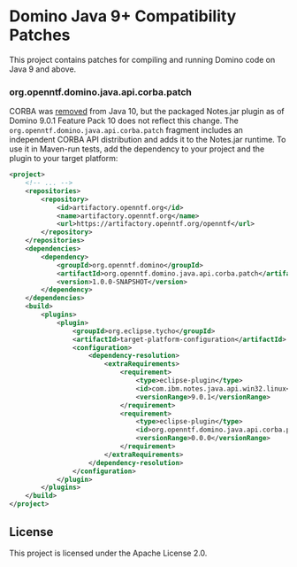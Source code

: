 # Domino Java 9+ Compatibility Patches

This project contains patches for compiling and running Domino code on Java 9 and above.

### org.openntf.domino.java.api.corba.patch

CORBA was [removed](http://openjdk.java.net/jeps/320) from Java 10, but the packaged Notes.jar plugin as of Domino 9.0.1 Feature Pack 10 does not reflect this change. The `org.openntf.domino.java.api.corba.patch` fragment includes an independent CORBA API distribution and adds it to the Notes.jar runtime. To use it in Maven-run tests, add the dependency to your project and the plugin to your target platform:

```xml
<project>
	<!-- ... -->
	<repositories>
		<repository>
			<id>artifactory.openntf.org</id>
			<name>artifactory.openntf.org</name>
			<url>https://artifactory.openntf.org/openntf</url>
		</repository>
	</repositories>
	<dependencies>
		<dependency>
			<groupId>org.openntf.domino</groupId>
			<artifactId>org.openntf.domino.java.api.corba.patch</artifactId>
			<version>1.0.0-SNAPSHOT</version>
		</dependency>
	</dependencies>
	<build>
		<plugins>
			<plugin>
				<groupId>org.eclipse.tycho</groupId>
				<artifactId>target-platform-configuration</artifactId>
				<configuration>
					<dependency-resolution>
						<extraRequirements>
							<requirement>
								<type>eclipse-plugin</type>
								<id>com.ibm.notes.java.api.win32.linux</id>
								<versionRange>9.0.1</versionRange>
							</requirement>
							<requirement>
								<type>eclipse-plugin</type>
								<id>org.openntf.domino.java.api.corba.patch</id>
								<versionRange>0.0.0</versionRange>
							</requirement>
						</extraRequirements>
					</dependency-resolution>
				</configuration>
			</plugin>
		</plugins>
	</build>
</project>

```



## License

This project is licensed under the Apache License 2.0.